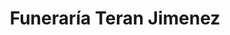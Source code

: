 ---
title: "Funeraría Teran Jimenez"
url: /guayaquil/funeraria-teran-jimenez/
shop: Bestattungen
---